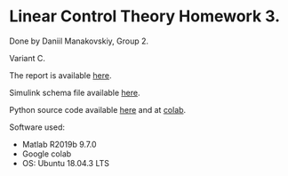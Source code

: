 # Linear Control Theory Homework 3.

Done by Daniil Manakovskiy, Group 2. 

Variant C.

The report is available [here](Control_Theory_HW3.pdf).

Simulink schema file available [here](Schemas/).

Python source code available [here](HW3_PID.ipynb) and at [colab](https://colab.research.google.com/drive/1xW-0uvQt3TUTCuMd2QIX7PrRyjHfzSiD).

Software used:
* Matlab R2019b 9.7.0
* Google colab
* OS: Ubuntu 18.04.3 LTS